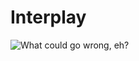 # Interplay

![What could go wrong, eh?](https://upload.wikimedia.org/wikipedia/commons/thumb/1/15/London_traffic-lights.JPG/576px-London_traffic-lights.JPG)
